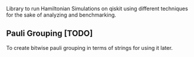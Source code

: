 Library to run Hamiltonian Simulations on qiskit using different techniques for
the sake of analyzing and benchmarking.


## Pauli Grouping [TODO]
To create bitwise pauli grouping in terms of strings for using it later.
